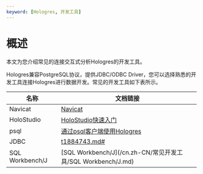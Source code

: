 ```yaml
---
keyword: [Hologres, 开发工具]
---
```


# 概述

本文为您介绍常见的连接交互式分析Hologres的开发工具。

Hologres兼容PostgreSQL协议，提供JDBC/ODBC Driver，您可以选择熟悉的开发工具连接Hologres进行数据开发。常见的开发工具如下表所示。

|名称|文档链接|
|--|----|
|Navicat|[Navicat](/cn.zh-CN/常见开发工具/Navicat.md)|
|HoloStudio|[HoloStudio快速入门](/cn.zh-CN/基于HoloStudio的开发/HoloStudio快速入门.md)|
|psql|[通过psql客户端使用Hologres](/cn.zh-CN/快速入门/通过psql客户端使用Hologres.md)|
|JDBC|[t1884743.md\#](/cn.zh-CN/常见开发工具/JDBC.md)|
|SQL Workbench/J|[SQL Workbench/J](/cn.zh-CN/常见开发工具/SQL Workbench/J.md)|

